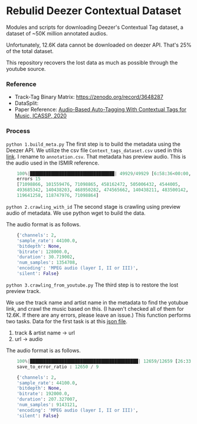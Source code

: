 # Rebulid Deezer Contextual Dataset

Modules and scripts for downloading Deezer's Contextual Tag dataset, a dataset of ~50K million annotated audios.

Unfortunately, 12.6K data cannot be downloaded on deezer API. That's 25% of the total dataset. 

This repository recovers the lost data as much as possible through the youtube source.

### Reference
- Track-Tag Binary Matrix: https://zenodo.org/record/3648287
- DataSplit: 
- Paper Reference: [Audio-Based Auto-Tagging With Contextual Tags for Music, ICASSP, 2020](https://hal.archives-ouvertes.fr/hal-02481374/document)

### Process

`python 1.build_meta.py` The first step is to build the metadata using the Deezer API. 
We utilize the csv file `Context_tags_dataset.csv` used in this [link](https://zenodo.org/record/3648287). I rename to `annotation.csv`. 
That metadata has preview audio. This is the audio used in the ISMIR reference.

```python
    100%|████████████████████████████████| 49929/49929 [6:58:36<00:00,  1.99it/s]
    errors 15
    [71098866, 101559476, 71098865, 458162472, 505006432, 4544005, 
    493685342, 140438203, 468950282, 474565662, 140438211, 483500142, 
    119641258, 118747976, 71098864]
```

`python 2.crawling_with_id` The second stage is crawling using preview audio of metadata. We use python wget to build the data.

The audio format is as follows.

```python
    {'channels': 2,
    'sample_rate': 44100.0,
    'bitdepth': None,
    'bitrate': 128000.0,
    'duration': 30.719002,
    'num_samples': 1354708,
    'encoding': 'MPEG audio (layer I, II or III)',
    'silent': False}
 ```

`python 3.crawling_from_youtube.py` The third step is to restore the lost preview track.

We use the track name and artist name in the metadata to find the yotubue link, and crawl the music based on this. (I haven't checked all of them for 12.6K. If there are any errors, please leave an issue.) This function performs two tasks. Data for the first task is at this [json file](https://github.com/SeungHeonDoh/deezer_contextual_tag/blob/master/dataset/id_to_url.json).

1. track & artist name -> url
2. url -> audio

The audio format is as follows.

```python
    100%|█████████████████████████████████████████| 12659/12659 [26:33:43<00:00]
    save_to_error_ratio : 12650 / 9

    {'channels': 2,
    'sample_rate': 44100.0,
    'bitdepth': None,
    'bitrate': 192000.0,
    'duration': 207.327007,
    'num_samples': 9143121,
    'encoding': 'MPEG audio (layer I, II or III)',
    'silent': False}
 ```